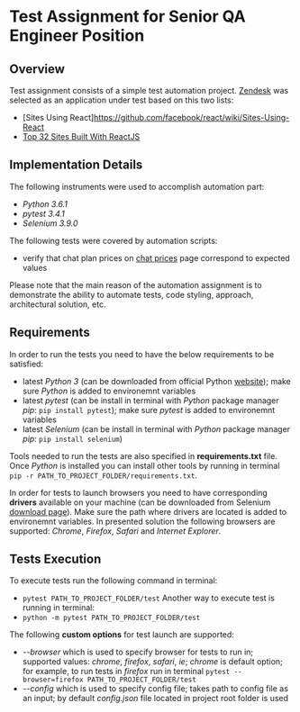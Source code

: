 # Test Assignment for Senior QA Engineer Position

## Overview
Test assignment consists of a simple test automation project. [Zendesk](https://www.zendesk.com/) was selected as an application under test based on this two lists:
- [Sites Using React]https://github.com/facebook/react/wiki/Sites-Using-React
- [Top 32 Sites Built With ReactJS](https://medium.com/@coderacademy/32-sites-built-with-reactjs-172e3a4bed81)

## Implementation Details

The following instruments were used to accomplish automation part:
- *Python 3.6.1*
- *pytest 3.4.1*
- *Selenium 3.9.0*

The following tests were covered by automation scripts:
- verify that chat plan prices on [chat prices](https://www.zendesk.com/chat/compare/#compare) page correspond to expected values

Please note that the main reason of the automation assignment is to demonstrate the ability to automate tests, code styling, approach, architectural solution, etc.

## Requirements
In order to run the tests you need to have the below requirements to be satisfied:
- latest *Python 3* (can be downloaded from official Python [website](https://www.python.org/)); make sure *Python* is added to environemnt variables
- latest *pytest* (can be install in terminal with *Python* package manager *pip*: `pip install pytest`); make sure *pytest* is added to environemnt variables
- latest *Selenium* (can be install in terminal with *Python* package manager *pip*: `pip install selenium`)

Tools needed to run the tests are also specified in **requirements.txt** file. Once *Python* is installed you can install other tools by running in terminal `pip -r PATH_TO_PROJECT_FOLDER/requirements.txt`.

In order for tests to launch browsers you need to have corresponding **drivers** available on your machine (can be downloaded from Selenium [download page](http://www.seleniumhq.org/download/)). Make sure the path where drivers are located is added to environemnt variables. In presented solution the following browsers are supported: *Chrome*, *Firefox*, *Safari* and  *Internet Explorer*.

## Tests Execution
To execute tests run the following command in terminal:
- `pytest PATH_TO_PROJECT_FOLDER/test`
Another way to execute test is running in terminal:
- `python -m pytest PATH_TO_PROJECT_FOLDER/test`

The following **custom options** for test launch are supported:
- *--browser* which is used to specify browser for tests to run in; supported values: *chrome*, *firefox*, *safari*, *ie*; *chrome* is default option; for example, to run tests in *firefox* run in terminal `pytest --browser=firefox PATH_TO_PROJECT_FOLDER/test`
- *--config* which is used to specify config file; takes path to config file as an input; by default *config.json* file located in project root folder is used